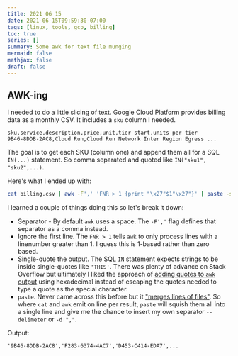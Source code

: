 ```yaml
---
title: 2021 06 15
date: 2021-06-15T09:59:30-07:00
tags: [linux, tools, gcp, billing]
toc: true
series: []
summary: Some awk for text file munging
mermaid: false
mathjax: false
draft: false
---
```


## AWK-ing

I needed to do a little slicing of text.
Google Cloud Platform provides billing data as a monthly CSV.
It includes a `sku` column I needed.

```csv
sku,service,description,price,unit,tier start,units per tier
9B46-8DDB-2AC8,Cloud Run,Cloud Run Network Inter Region Egress ...
```

The goal is to get each SKU (column one) and append them all for a SQL `IN(...)` statement.
So comma separated and quoted like `IN("sku1", "sku2",...)`.

Here's what I ended up with:

```sh
cat billing.csv | awk -F',' 'FNR > 1 {print "\x27"$1"\x27"}' | paste -sd "," -
```

I learned a couple of things doing this so let's break it down:

- Separator - By default `awk` uses a space. The `-F','` flag defines that separator as a comma instead.
- Ignore the first line. The `FNR > 1` tells `awk` to only process lines with a linenumber greater than 1.
  I guess this is 1-based rather than zero based.
- Single-quote the output. The SQL `IN` statement expects strings to be inside single-quotes like `'THIS'`.
  There was plenty of advance on Stack Overflow but ultimately I liked the approach of [adding quotes to `awk` output](https://unix.stackexchange.com/a/222717) using hexadecimal instead of escaping the quotes needed to type a quote as the special character.
- `paste`. Never came across this before but it ["merges lines of files"](https://linux.die.net/man/1/paste).
  So where `cat` and `awk` emit on line per result, `paste` will squish them all into a single line and give me the chance
  to insert my own separator `--delimeter` or `-d ","`.

Output:

```txt
'9B46-8DDB-2AC8','F283-6374-4AC7','D453-C414-EDA7',...
```
